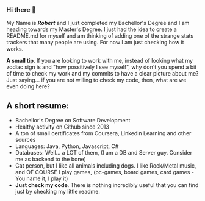 ### Hi there 👋

My Name is ***Robert*** and I just completed my Bachellor's Degree and I am heading towards my Master's Degree. I just had the idea to create a README.md for myself and am thinking of adding one of the strange stats trackers that many people are using. For now I am just checking how it works.

**A small tip**. If you are looking to work with me, instead of looking what my zodiac sign is and "how possitively I see myself", why don't you spend a bit of time to check my work and my commits to have a clear picture about me? Just saying... if you are not willing to check my code, then, what are we even doing here?

## A short resume: ##
 - Bachellor's Degree on Software Development
 - Healthy activity on Github since 2013
 - A ton of small certificates from Coursera, Linkedin Learning and other sources
 - Languages: Java, Python, Javascript, C#
 - Databases: Well... a LOT of them, (I am a DB and Server guy. Consider me as backend to the bone)
 - Cat person, but I like all animals including dogs. I like Rock/Metal music, and OF COURSE I play games, (pc-games, board games, card games - You name it, I play it)
 - **Just check my code**. There is nothing incredibly useful that you can find just by checking my little readme.

